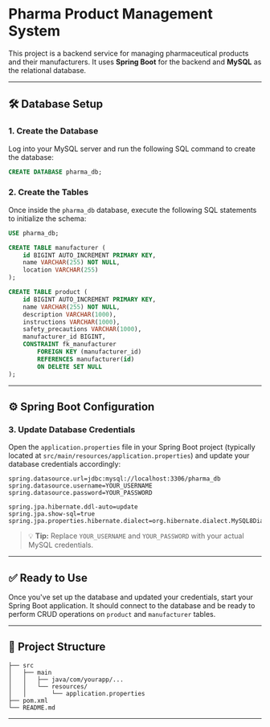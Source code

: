 # Pharma Product Management System

This project is a backend service for managing pharmaceutical products and their manufacturers. It uses **Spring Boot** for the backend and **MySQL** as the relational database.

---

## 🛠️ Database Setup

### 1. Create the Database

Log into your MySQL server and run the following SQL command to create the database:

```sql
CREATE DATABASE pharma_db;
```

### 2. Create the Tables

Once inside the `pharma_db` database, execute the following SQL statements to initialize the schema:

```sql
USE pharma_db;

CREATE TABLE manufacturer (
    id BIGINT AUTO_INCREMENT PRIMARY KEY,
    name VARCHAR(255) NOT NULL,
    location VARCHAR(255)
);

CREATE TABLE product (
    id BIGINT AUTO_INCREMENT PRIMARY KEY,
    name VARCHAR(255) NOT NULL,
    description VARCHAR(1000),
    instructions VARCHAR(1000),
    safety_precautions VARCHAR(1000),
    manufacturer_id BIGINT,
    CONSTRAINT fk_manufacturer
        FOREIGN KEY (manufacturer_id)
        REFERENCES manufacturer(id)
        ON DELETE SET NULL
);
```

---

## ⚙️ Spring Boot Configuration

### 3. Update Database Credentials

Open the `application.properties` file in your Spring Boot project (typically located at `src/main/resources/application.properties`) and update your database credentials accordingly:

```properties
spring.datasource.url=jdbc:mysql://localhost:3306/pharma_db
spring.datasource.username=YOUR_USERNAME
spring.datasource.password=YOUR_PASSWORD

spring.jpa.hibernate.ddl-auto=update
spring.jpa.show-sql=true
spring.jpa.properties.hibernate.dialect=org.hibernate.dialect.MySQL8Dialect
```

> 💡 **Tip:** Replace `YOUR_USERNAME` and `YOUR_PASSWORD` with your actual MySQL credentials.

---

## ✅ Ready to Use

Once you've set up the database and updated your credentials, start your Spring Boot application. It should connect to the database and be ready to perform CRUD operations on `product` and `manufacturer` tables.

---

## 📁 Project Structure

```
├── src
│   ├── main
│   │   ├── java/com/yourapp/...
│   │   └── resources/
│   │       └── application.properties
├── pom.xml
└── README.md
```

---